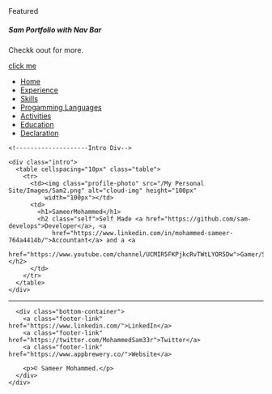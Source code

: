 <!DOCTYPE html>
<html lang="en" dir="ltr">

<head>
  <meta charset="utf-8">
  <div class="card text-center">
  <div class="card-header">
    Featured
  </div>
  <div class="card-body">
    <h5 class="card-title">Sam Portfolio with Nav Bar</h5>
    <p class="card-text">Checkk oout for more.</p>
    <a href="https://my-portfolio.samdevelops.repl.co/" class="btn btn-outline">click me</a>
  </div>
  <div class="card-footer text-muted">
  </div>
</div>
  <link rel="icon" href="Images/favicon.ico">
  <link rel="preconnect" href="https://fonts.googleapis.com">
  <link rel="preconnect" href="https://fonts.gstatic.com" crossorigin>
  <link
    href="https://fonts.googleapis.com/css2?family=Cedarville+Cursive&family=Mrs+Saint+Delafield&family=Pacifico&display=swap"
    rel="stylesheet">
  <!-- CSS bootstrap only -->
<link href="https://cdn.jsdelivr.net/npm/bootstrap@5.2.1/dist/css/bootstrap.min.css" rel="stylesheet" integrity="sha384-iYQeCzEYFbKjA/T2uDLTpkwGzCiq6soy8tYaI1GyVh/UjpbCx/TYkiZhlZB6+fzT" crossorigin="anonymous">
  <link rel="stylesheet" href="css/style.css">
</head>

<body>
  <ul class="nav justify-content-center">
    <li class="nav-item">
    <a class="nav-link active" aria-current="page" href="./index.html">Home</a>
  </li>
  <li class="nav-item">
    <a class="nav-link" href="./experience.html">Experience</a>
  </li>
  <li class="nav-item">
    <a class="nav-link" href="./skills.html">Skills</a>
  </li>
  <li class="nav-item">
    <a class="nav-link" href="./prog.html">Progamming Languages</a>
  </li>
  <li class="nav-item">
    <a class="nav-link"href="./activities.html">Activities</a>
  </li>
    <li class="nav-item">
    <a class="nav-link"href="./edu.html">Education</a>
  </li>
    <li class="nav-item">
    <a class="nav-link"href="./dec.html">Declaration</a>
  </li>
</ul>

    <!--------------------Intro Div-->

    <div class="intro">
      <table cellspacing="10px" class="table">
        <tr>
          <td><img class="profile-photo" src="/My Personal Site/Images/Sam2.png" alt="cloud-img" height="100px"
              width="100px"></td>
          <td>
            <h1>SameerMohammed</h1>
            <h2 class="self">Self Made <a href="https://github.com/sam-develops">Developer</a>, <a
                href="https://www.linkedin.com/in/mohammed-sameer-764a4414b/">Accountant</a> and a <a
                href="https://www.youtube.com/channel/UCMIR5FKPjkcRvTWtLYOR5Dw">Gamer/Streamer</a></h2>
          </td>
        </tr>
      </table>
    </div>
  </div>
  <hr>
  
    

      <div class="bottom-container">
        <a class="footer-link" href="https://www.linkedin.com/">LinkedIn</a>
        <a class="footer-link" href="https://twitter.com/MohammedSam33r">Twitter</a>
        <a class="footer-link" href="https://www.appbrewery.co/">Website</a>
        
        <p>© Sameer Mohammed.</p>
      </div>
    </div>
  </div>

</body>

</html>
